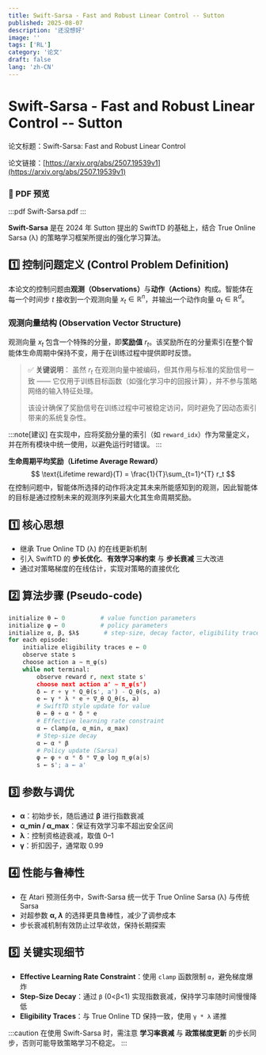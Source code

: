```yaml
---
title: Swift-Sarsa - Fast and Robust Linear Control -- Sutton
published: 2025-08-07
description: '还没想好'
image: ''
tags: ['RL']
category: '论文'
draft: false 
lang: 'zh-CN'
---
```


# Swift-Sarsa - Fast and Robust Linear Control -- Sutton

论文标题：Swift-Sarsa: Fast and Robust Linear Control 

论文链接：[https://arxiv.org/abs/2507.19539v1](https://arxiv.org/abs/2507.19539v1)

### 📄 PDF 预览   

:::pdf
Swift-Sarsa.pdf
:::    

 
**Swift-Sarsa** 是在 2024 年 Sutton 提出的 SwiftTD 的基础上，结合 True Online Sarsa (λ) 的策略学习框架所提出的强化学习算法。

## 1️⃣ 控制问题定义 (Control Problem Definition) 

本论文的控制问题由<b>观测（Observations）</b>与<b>动作（Actions）</b>构成。智能体在每一个时间步 $t$ 接收到一个观测向量 $x_t \in \mathbb{R}^n$，并输出一个动作向量 $a_t \in \mathbb{R}^d$。

### 观测向量结构 (Observation Vector Structure)

观测向量 $x_t$ 包含一个特殊的分量，即**奖励值** $r_t$。该奖励所在的分量索引在整个智能体生命周期中保持不变，用于在训练过程中提供即时反馈。

> ✅ **关键说明**：
> 虽然 $r_t$ 在观测向量中被编码，但其作用与标准的奖励信号一致 —— 它仅用于训练目标函数（如强化学习中的回报计算），并不参与策略网络的输入特征处理。
> 
> 该设计确保了奖励信号在训练过程中可被稳定访问，同时避免了因动态索引带来的系统复杂性。

:::note[建议]
在实现中，应将奖励分量的索引（如 `reward_idx`）作为常量定义，并在所有模块中统一使用，以避免运行时错误。
:::

**生命周期平均奖励（Lifetime Average Reward）**
$$
\text{Lifetime reward}(T) = \frac{1}{T}\sum_{t=1}^{T} r_t
$$ 
在控制问题中，智能体所选择的动作将决定其未来所能感知到的观测，因此智能体的目标是通过控制未来的观测序列来最大化其生命周期奖励。 

## 1️⃣ 核心思想

- 继承 True Online TD (λ) 的在线更新机制
- 引入 SwiftTD 的 **步长优化**、**有效学习率约束** 与 **步长衰减** 三大改进
- 通过对策略梯度的在线估计，实现对策略的直接优化

## 2️⃣ 算法步骤 (Pseudo-code)

```python
initialize θ ← 0          # value function parameters
initialize φ ← 0          # policy parameters
initialize α, β, $λ$       # step-size, decay factor, eligibility trace
for each episode: 
    initialize eligibility traces e ← 0
    observe state s
    choose action a ∼ π_φ(s)
    while not terminal:
        observe reward r, next state s'
        choose next action a' ∼ π_φ(s')
        δ ← r + γ * Q_θ(s', a') - Q_θ(s, a)
        e ← γ * λ * e + ∇_θ Q_θ(s, a)
        # SwiftTD style update for value
        θ ← θ + α * δ * e
        # Effective learning rate constraint
        α ← clamp(α, α_min, α_max)
        # Step-size decay
        α ← α * β
        # Policy update (Sarsa)
        φ ← φ + α * δ * ∇_φ log π_φ(a|s)
        s ← s'; a ← a'
```

## 3️⃣ 参数与调优

- **α**：初始步长，随后通过 **β** 进行指数衰减
- **α_min / α_max**：保证有效学习率不超出安全区间
- **λ**：控制资格迹衰减，取值 0–1
- **γ**：折扣因子，通常取 0.99

## 4️⃣ 性能与鲁棒性

- 在 Atari 预测任务中，Swift-Sarsa 统一优于 True Online Sarsa (λ) 与传统 Sarsa
- 对超参数 **α, $λ$** 的选择更具鲁棒性，减少了调参成本
- 步长衰减机制有效防止过早收敛，保持长期探索

## 5️⃣ 关键实现细节

- **Effective Learning Rate Constraint**：使用 `clamp` 函数限制 `α`，避免梯度爆炸
- **Step-Size Decay**：通过 `β` (0<β<1) 实现指数衰减，保持学习率随时间慢慢降低
- **Eligibility Traces**：与 True Online TD 保持一致，使用 `γ * λ` 递推

:::caution
在使用 Swift-Sarsa 时，需注意 **学习率衰减** 与 **政策梯度更新** 的步长同步，否则可能导致策略学习不稳定。
:::
